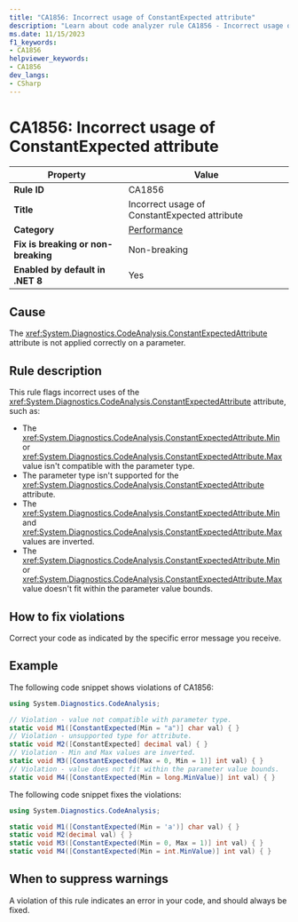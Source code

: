 ```yaml
---
title: "CA1856: Incorrect usage of ConstantExpected attribute"
description: "Learn about code analyzer rule CA1856 - Incorrect usage of ConstantExpected attribute"
ms.date: 11/15/2023
f1_keywords:
- CA1856
helpviewer_keywords:
- CA1856
dev_langs:
- CSharp
---
```


# CA1856: Incorrect usage of ConstantExpected attribute

| Property                            | Value                                         |
|-------------------------------------|-----------------------------------------------|
| **Rule ID**                         | CA1856                                        |
| **Title**                           | Incorrect usage of ConstantExpected attribute |
| **Category**                        | [Performance](performance-warnings.md)        |
| **Fix is breaking or non-breaking** | Non-breaking                                  |
| **Enabled by default in .NET 8**    | Yes                                           |

## Cause

The <xref:System.Diagnostics.CodeAnalysis.ConstantExpectedAttribute> attribute is not applied correctly on a parameter.

## Rule description

This rule flags incorrect uses of the <xref:System.Diagnostics.CodeAnalysis.ConstantExpectedAttribute> attribute, such as:

- The <xref:System.Diagnostics.CodeAnalysis.ConstantExpectedAttribute.Min> or <xref:System.Diagnostics.CodeAnalysis.ConstantExpectedAttribute.Max> value isn't compatible with the parameter type.
- The parameter type isn't supported for the <xref:System.Diagnostics.CodeAnalysis.ConstantExpectedAttribute> attribute.
- The <xref:System.Diagnostics.CodeAnalysis.ConstantExpectedAttribute.Min> and <xref:System.Diagnostics.CodeAnalysis.ConstantExpectedAttribute.Max> values are inverted.
- The <xref:System.Diagnostics.CodeAnalysis.ConstantExpectedAttribute.Min> or <xref:System.Diagnostics.CodeAnalysis.ConstantExpectedAttribute.Max> value doesn't fit within the parameter value bounds.

## How to fix violations

Correct your code as indicated by the specific error message you receive.

## Example

The following code snippet shows violations of CA1856:

```csharp
using System.Diagnostics.CodeAnalysis;

// Violation - value not compatible with parameter type.
static void M1([ConstantExpected(Min = "a")] char val) { }
// Violation - unsupported type for attribute.
static void M2([ConstantExpected] decimal val) { }
// Violation - Min and Max values are inverted.
static void M3([ConstantExpected(Max = 0, Min = 1)] int val) { }
// Violation - value does not fit within the parameter value bounds.
static void M4([ConstantExpected(Min = long.MinValue)] int val) { }
```

The following code snippet fixes the violations:

```csharp
using System.Diagnostics.CodeAnalysis;

static void M1([ConstantExpected(Min = 'a')] char val) { }
static void M2(decimal val) { }
static void M3([ConstantExpected(Min = 0, Max = 1)] int val) { }
static void M4([ConstantExpected(Min = int.MinValue)] int val) { }
```

## When to suppress warnings

A violation of this rule indicates an error in your code, and should always be fixed.
